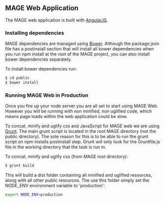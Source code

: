 ## MAGE Web Application

The MAGE web application is built with [AngularJS](https://angularjs.org/).

### Installing dependencies

MAGE dependencies are managed using [Bower](http://bower.io/).  Although the package.json file has a postinstall section that will install all bower dependencies when you run npm install at the root of the MAGE project, you can also install bower dependencies separately.

To install bower dependencies run:
```bash
$ cd public
$ bower install
```

### Running MAGE Web in Production

Once you fire up your node server you are all set to start using MAGE Web.  However you will be running with non minified, non uglified code, which means page loads within the web application could be slow.

To concat, minify and uglify css and JavaScript for MAGE web we are using [Grunt](http://gruntjs.com/).  The main grunt script is located in the root MAGE directory (not the public directory).  The sole reason for this is to be able to run the grunt script on npm installs postinstall step.  Grunt will only look for the Gruntfile.js file in the working directory that the task is run in.

To concat, minify and uglify css (from MAGE root directory):
```bash
$ grunt build
```

This will build a dist folder containing all minified and uglified resources, along with all other public resources.  The use this folder simply set the NODE_ENV environment variable to 'production':

```bash
export NODE_ENV=production
```
